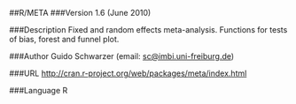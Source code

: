 ##R/META
###Version
1.6 (June 2010)

###Description
Fixed and random effects meta-analysis. Functions for tests of bias, forest and funnel plot.

###Author
Guido Schwarzer (email: sc@imbi.uni-freiburg.de)

###URL
http://cran.r-project.org/web/packages/meta/index.html

###Language
R


